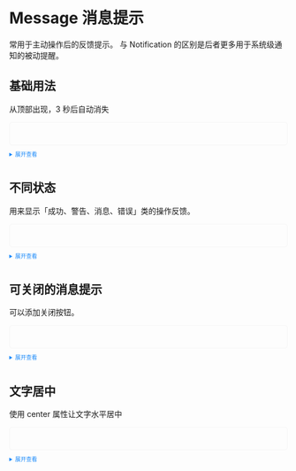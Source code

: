 <script setup>
  import Base from './base.vue'
  import Different from './different.vue'
  import CloseAble from './closeable.vue'
  import TextCenter from './textcenter.vue'
</script>

<style>
  .example{
      border: 1px solid #f5f5f5;
      border-radius: 5px;
      padding:20px
  }
  .tass-button {
      margin:10px 5px;
  }
  
  details > summary:first-of-type {
      font-size: 10px;
      padding: 8px 0;
      cursor: pointer;
      color: #1989fa;
  }
</style>
# Message 消息提示
常用于主动操作后的反馈提示。 与 Notification 的区别是后者更多用于系统级通知的被动提醒。

## 基础用法
从顶部出现，3 秒后自动消失
<div class="example">
  <Base/>
</div>

<details>
<summary>展开查看</summary>

```vue
<template>
  <tass-button @click="showMsg">show Message</tass-button>
</template>
<script setup>
  import { TassMessage } from 'tass-ui/es/components/components.mjs';
  function showMsg() {
    TassMessage({
      message: 'this is a message',
      type: 'info',
      center: false,
      showIcon: true
    });
  }
</script>
```
</details>

## 不同状态
用来显示「成功、警告、消息、错误」类的操作反馈。
<div class="example">
  <Different/>
</div>

<details>
<summary>展开查看</summary>

```vue
<template>
  <tass-button @click="showMsg1">success</tass-button>
  <tass-button @click="showMsg2">warning</tass-button>
  <tass-button @click="showMsg3">info</tass-button>
  <tass-button @click="showMsg4">error</tass-button>
</template>
<script setup lang="ts">
  import { TassMessage } from 'tass-ui/es/components/components.mjs';
  function showMsg1() {
    TassMessage({
      message: 'Congrats, this is a success message.',
      type: 'success',
      center: false,
      showIcon: true
    });
  }
  function showMsg2() {
    TassMessage({
      message: 'Warning, this is a warning message.',
      type: 'warning',
      center: false,
      showIcon: true
    });
  }
  function showMsg3() {
    TassMessage({
      message: 'this is a message.',
      type: 'info',
      center: false,
      showIcon: true
    });
  }
  function showMsg4() {
    TassMessage({
      message: 'Oops, this is a error message.',
      type: 'error',
      center: false,
      showIcon: true
    });
  }
</script>
```
</details>

## 可关闭的消息提示
可以添加关闭按钮。
<div class="example">
  <CloseAble/>
</div>

<details>
<summary>展开查看</summary>

```vue
<template>
  <tass-button @click="showMsg1">success</tass-button>
  <tass-button @click="showMsg2">warning</tass-button>
  <tass-button @click="showMsg3">info</tass-button>
  <tass-button @click="showMsg4">error</tass-button>
</template>
<script setup lang="ts">
  import { TassMessage } from 'tass-ui/es/components/components.mjs';
  function showMsg1() {
    TassMessage({
      message: 'Congrats, this is a success message.',
      type: 'success',
      center: false,
      showIcon: true
    });
  }
  function showMsg2() {
    TassMessage({
      message: 'Warning, this is a warning message.',
      type: 'warning',
      center: false,
      showIcon: true
    });
  }
  function showMsg3() {
    TassMessage({
      message: 'this is a message.',
      type: 'info',
      center: false,
      showIcon: true
    });
  }
  function showMsg4() {
    TassMessage({
      message: 'Oops, this is a error message.',
      type: 'error',
      center: false,
      showIcon: true
    });
  }
</script>
```
</details>

##  文字居中
使用 center 属性让文字水平居中
<div class="example">
  <TextCenter/>
</div>

<details>
<summary>展开查看</summary>

```vue
<template>
  <tass-button @click="showMsg">Centered text</tass-button>
</template>
<script setup lang="ts">
  import { TassMessage } from 'tass-ui/es/components/components.mjs';
  function showMsg() {
    TassMessage({
      message: 'this is a message',
      type: 'info',
      center: true,
      showIcon: true,
      closeable: true
    });
  }
</script>
```
</details>